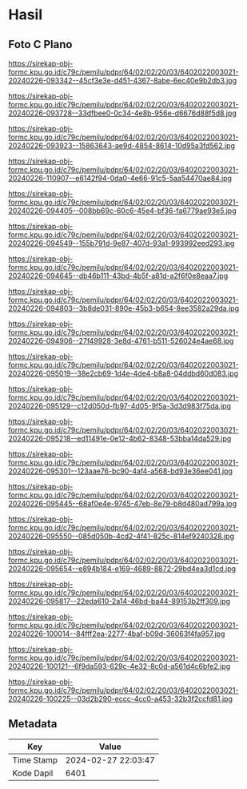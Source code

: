 # Hasil

## Foto C Plano

https://sirekap-obj-formc.kpu.go.id/c79c/pemilu/pdpr/64/02/02/20/03/6402022003021-20240226-093342--45cf3e3e-d451-4367-8abe-6ec40e9b2db3.jpg

https://sirekap-obj-formc.kpu.go.id/c79c/pemilu/pdpr/64/02/02/20/03/6402022003021-20240226-093728--33dfbee0-0c34-4e8b-956e-d6676d88f5d8.jpg

https://sirekap-obj-formc.kpu.go.id/c79c/pemilu/pdpr/64/02/02/20/03/6402022003021-20240226-093923--15863643-ae9d-4854-8614-10d95a3fd562.jpg

https://sirekap-obj-formc.kpu.go.id/c79c/pemilu/pdpr/64/02/02/20/03/6402022003021-20240226-110907--e6142f94-0da0-4e66-91c5-5aa54470ae84.jpg

https://sirekap-obj-formc.kpu.go.id/c79c/pemilu/pdpr/64/02/02/20/03/6402022003021-20240226-094405--008bb69c-60c6-45e4-bf36-fa6779ae93e5.jpg

https://sirekap-obj-formc.kpu.go.id/c79c/pemilu/pdpr/64/02/02/20/03/6402022003021-20240226-094549--155b791d-9e87-407d-93a1-993992eed293.jpg

https://sirekap-obj-formc.kpu.go.id/c79c/pemilu/pdpr/64/02/02/20/03/6402022003021-20240226-094645--db46b111-43bd-4b5f-a81d-a2f6f0e8eaa7.jpg

https://sirekap-obj-formc.kpu.go.id/c79c/pemilu/pdpr/64/02/02/20/03/6402022003021-20240226-094803--3b8de031-890e-45b3-b654-8ee3582a29da.jpg

https://sirekap-obj-formc.kpu.go.id/c79c/pemilu/pdpr/64/02/02/20/03/6402022003021-20240226-094906--27f49928-3e8d-4761-b511-526024e4ae68.jpg

https://sirekap-obj-formc.kpu.go.id/c79c/pemilu/pdpr/64/02/02/20/03/6402022003021-20240226-095019--38e2cb69-1d4e-4de4-b8a8-04ddbd60d083.jpg

https://sirekap-obj-formc.kpu.go.id/c79c/pemilu/pdpr/64/02/02/20/03/6402022003021-20240226-095129--c12d050d-fb97-4d05-9f5a-3d3d983f75da.jpg

https://sirekap-obj-formc.kpu.go.id/c79c/pemilu/pdpr/64/02/02/20/03/6402022003021-20240226-095218--ed11491e-0e12-4b62-8348-53bba14da529.jpg

https://sirekap-obj-formc.kpu.go.id/c79c/pemilu/pdpr/64/02/02/20/03/6402022003021-20240226-095301--123aae76-bc90-4af4-a568-bd93e36ee041.jpg

https://sirekap-obj-formc.kpu.go.id/c79c/pemilu/pdpr/64/02/02/20/03/6402022003021-20240226-095445--68af0e4e-9745-47eb-8e79-b8d480ad799a.jpg

https://sirekap-obj-formc.kpu.go.id/c79c/pemilu/pdpr/64/02/02/20/03/6402022003021-20240226-095550--085d050b-4cd2-4f41-825c-814ef9240328.jpg

https://sirekap-obj-formc.kpu.go.id/c79c/pemilu/pdpr/64/02/02/20/03/6402022003021-20240226-095654--e894b184-e169-4689-8872-29bd4ea3d1cd.jpg

https://sirekap-obj-formc.kpu.go.id/c79c/pemilu/pdpr/64/02/02/20/03/6402022003021-20240226-095817--22eda610-2a14-46bd-ba44-89153b2ff309.jpg

https://sirekap-obj-formc.kpu.go.id/c79c/pemilu/pdpr/64/02/02/20/03/6402022003021-20240226-100014--84fff2ea-2277-4baf-b09d-36063f4fa957.jpg

https://sirekap-obj-formc.kpu.go.id/c79c/pemilu/pdpr/64/02/02/20/03/6402022003021-20240226-100121--6f9da593-629c-4e32-8c0d-a561d4c6bfe2.jpg

https://sirekap-obj-formc.kpu.go.id/c79c/pemilu/pdpr/64/02/02/20/03/6402022003021-20240226-100225--03d2b290-eccc-4cc0-a453-32b3f2ccfd81.jpg


## Metadata

| Key        | Value               |
| ---------- | ------------------- |
| Time Stamp | 2024-02-27 22:03:47 |
| Kode Dapil | 6401                |



